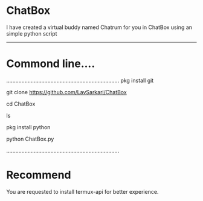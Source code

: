 # ChatBox
I have created a virtual buddy named Chatrum for you in ChatBox using an simple python script
_____________________________________________________________________________________________
# Commond line....
 ..........................................................................
 pkg install git

 git clone https://github.com/LavSarkari/ChatBox 

 cd ChatBox

 ls

 pkg install python

 python ChatBox.py

 ..........................................................................
# Recommend
You are requested to install termux-api for better experience.
